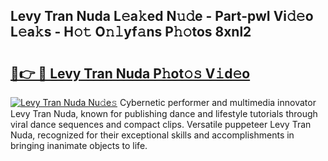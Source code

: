 ## Levy Tran Nuda L𝚎a𝚔ed N𝚞𝚍e - Part-pwI Vi𝚍𝚎o L𝚎a𝚔s - H𝚘𝚝 O𝚗𝚕yf𝚊ns P𝚑𝚘tos 8xnl2

# <h2><a href="http://kfe85x.oniu.top/?m=Levy+Tran+Nuda">🔗👉 🔴 Levy Tran Nuda P𝚑ot𝚘𝚜 V𝚒d𝚎o</a></h2>

[![Levy Tran Nuda Nu𝚍e𝚜](https://i.imgur.com/0qMVB7G.gif)](http://kfe85x.oniu.top/?m=Levy+Tran+Nuda)
Cybernetic performer and multimedia innovator Levy Tran Nuda, known for publishing dance and lifestyle tutorials through viral dance sequences and compact clips. Versatile puppeteer Levy Tran Nuda, recognized for their exceptional skills and accomplishments in bringing inanimate objects to life.  
